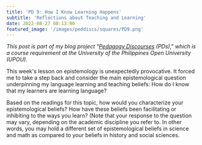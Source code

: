 ```yaml
---
title: 'PD 9: How I Know Learning Happens'
subtitle: 'Reflections about Teaching and Learning'
date: 2022-08-27 08:13:00
featured_image: '/images/peddiscs/squares/PD9.png'
---
```

*This post is part of my blog project "[Pedagogy Discourses](https://www.pedagogydiscs.wordpress.com) (PDs)," which is a course requirement at the University of the Philippines Open University (UPOU).*

This week's lesson on epistemology is unexpectedly provocative. It forced me to take a step back and consider the main epistemological question underpinning my language learning and teaching beliefs: How do I know that my learners are learning language? 





Based on the readings for this topic, how would you characterize your epistemological 
beliefs? How have these beliefs been facilitating or inhibiting to the ways you learn? 
(Note that your response to the question may vary, depending on the academic discipline 
you refer to. In other words, you may hold a different set of epistemological beliefs in 
science and math as compared to your beliefs in history and social sciences.